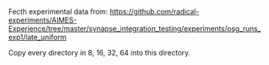 Fecth experimental data from: https://github.com/radical-experiments/AIMES-Experience/tree/master/synapse_integration_testing/experiments/osg_runs_exp1/late_uniform

Copy every directory in 8, 16, 32, 64 into this directory.
